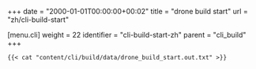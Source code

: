 +++
date = "2000-01-01T00:00:00+00:02"
title = "drone build start"
url = "zh/cli-build-start"

[menu.cli]
  weight = 22
  identifier = "cli-build-start-zh"
  parent = "cli_build"
+++

```text
{{< cat "content/cli/build/data/drone_build_start.out.txt" >}}
```
